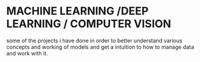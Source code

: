 # MACHINE LEARNING /DEEP LEARNING / COMPUTER VISION

some of the projects i have done in order to better understand various concepts and working of models and get a intuition to how to manage data and work with it.
